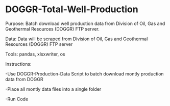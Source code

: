 # DOGGR-Total-Well-Production

Purpose: Batch download well production data from Division of Oil, Gas and Geothermal Resources (DOGGR) FTP server. 

Data: Data will be scraped from Division of Oil, Gas and Geothermal Resources (DOGGR) FTP server

Tools: pandas, xlsxwriter, os


Instructions:

-Use DOGGR-Production-Data Script to batch download montly production data from DOGGR

-Place all montly data files into a single folder

-Run Code

